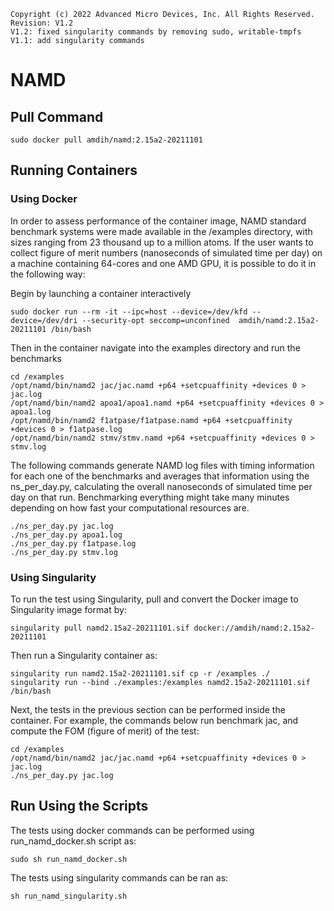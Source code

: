 ```
Copyright (c) 2022 Advanced Micro Devices, Inc. All Rights Reserved.
Revision: V1.2
V1.2: fixed singularity commands by removing sudo, writable-tmpfs
V1.1: add singularity commands 
```

# NAMD

## Pull Command

```
sudo docker pull amdih/namd:2.15a2-20211101
```
## Running Containers
### Using Docker
In order to assess performance of the container image, NAMD standard benchmark systems were made available in the /examples directory, with sizes ranging from 23 thousand up to a million atoms. If the user wants to collect figure of merit numbers (nanoseconds of simulated time per day) on a machine containing 64-cores and one AMD GPU, it is possible to do it in the following way:

Begin by launching a container interactively
```
sudo docker run --rm -it --ipc=host --device=/dev/kfd --device=/dev/dri --security-opt seccomp=unconfined  amdih/namd:2.15a2-20211101 /bin/bash
```
Then in the container navigate into the examples directory and run the benchmarks
```
cd /examples
/opt/namd/bin/namd2 jac/jac.namd +p64 +setcpuaffinity +devices 0 > jac.log
/opt/namd/bin/namd2 apoa1/apoa1.namd +p64 +setcpuaffinity +devices 0 > apoa1.log
/opt/namd/bin/namd2 f1atpase/f1atpase.namd +p64 +setcpuaffinity +devices 0 > f1atpase.log
/opt/namd/bin/namd2 stmv/stmv.namd +p64 +setcpuaffinity +devices 0 > stmv.log
```
The following commands generate NAMD log files with timing information for each one of the benchmarks and averages that information using the ns_per_day.py, calculating the overall nanoseconds of simulated time per day on that run.
Benchmarking everything might take many minutes depending on how fast your computational resources are.
```
./ns_per_day.py jac.log
./ns_per_day.py apoa1.log
./ns_per_day.py f1atpase.log
./ns_per_day.py stmv.log 
```
### Using Singularity
To run the test using Singularity, pull and convert the Docker image to Singularity image format by:
```
singularity pull namd2.15a2-20211101.sif docker://amdih/namd:2.15a2-20211101
```
Then run a Singularity container as:
```
singularity run namd2.15a2-20211101.sif cp -r /examples ./
singularity run --bind ./examples:/examples namd2.15a2-20211101.sif /bin/bash
```
Next, the tests in the previous section can be performed inside the container. For example, the commands below run benchmark jac, and compute the FOM (figure of merit) of the test:
```
cd /examples
/opt/namd/bin/namd2 jac/jac.namd +p64 +setcpuaffinity +devices 0 > jac.log
./ns_per_day.py jac.log
```
## Run Using the Scripts 
The tests using docker commands can be performed using run_namd_docker.sh script as:
```
sudo sh run_namd_docker.sh
``` 
The tests using singularity commands can be ran as:
```
sh run_namd_singularity.sh
```
